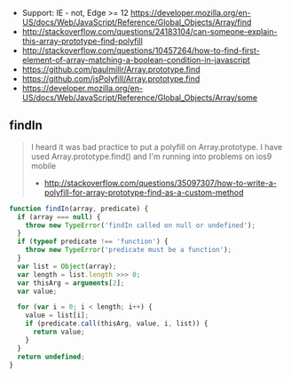 - Support: IE - not, Edge >= 12 https://developer.mozilla.org/en-US/docs/Web/JavaScript/Reference/Global_Objects/Array/find
- http://stackoverflow.com/questions/24183104/can-someone-explain-this-array-prototype-find-polyfill
- http://stackoverflow.com/questions/10457264/how-to-find-first-element-of-array-matching-a-boolean-condition-in-javascript
- https://github.com/paulmillr/Array.prototype.find
- https://github.com/jsPolyfill/Array.prototype.find
- https://developer.mozilla.org/en-US/docs/Web/JavaScript/Reference/Global_Objects/Array/some

## findIn

> I heard it was bad practice to put a polyfill on Array.prototype.
> I have used Array.prototype.find() and I'm running into problems on ios9 mobile
> - http://stackoverflow.com/questions/35097307/how-to-write-a-polyfill-for-array-prototype-find-as-a-custom-method

```javascript
function findIn(array, predicate) {
  if (array === null) {
    throw new TypeError('findIn called on null or undefined');
  }
  if (typeof predicate !== 'function') {
    throw new TypeError('predicate must be a function');
  }
  var list = Object(array);
  var length = list.length >>> 0;
  var thisArg = arguments[2];
  var value;

  for (var i = 0; i < length; i++) {
    value = list[i];
    if (predicate.call(thisArg, value, i, list)) {
      return value;
    }
  }
  return undefined;
}
```
